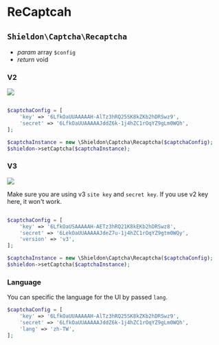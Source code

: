 # ReCaptcah

## `Shieldon\Captcha\Recaptcha`

- *param* array `$config`
- *return* void

### V2

![](https://i.imgur.com/rlsEwSG.png)
```php

$captchaConfig = [
    'key' => '6LfkOaUUAAAAAH-AlTz3hRQ25SK8kZKb2hDRSwz9',
    'secret' => '6LfkOaUUAAAAAJddZ6k-1j4hZC1rOqYZ9gLm0WQh',
];

$captchaInstance = new \Shieldon\Captcha\Recaptcha($captchaConfig);
$shieldon->setCaptcha($captchaInstance);
```

### V3

![](https://i.imgur.com/UTcle2h.png)

Make sure you are using v3 `site key` and `secret key`. If you use v2 key here, it won't work.

```php

$captchaConfig = [
    'key' => '6LfkOaUSAAAAAH-AETz3hRQ21K8kEKb2hDRSwz8',
    'secret' => '6LekOaUUAAAAAJdeZ7u-1j4hZC1rOqYZ9gtm0WQy',
    'version' => 'v3',
];

$captchaInstance = new \Shieldon\Captcha\Recaptcha($captchaConfig);
$shieldon->setCaptcha($captchaInstance);
```

### Language

You can specific the language for the UI by passed `lang`.

```php
$captchaConfig = [
    'key' => '6LfkOaUUAAAAAH-AlTz3hRQ25SK8kZKb2hDRSwz9',
    'secret' => '6LfkOaUUAAAAAJddZ6k-1j4hZC1rOqYZ9gLm0WQh',
    'lang' => 'zh-TW',
];
```